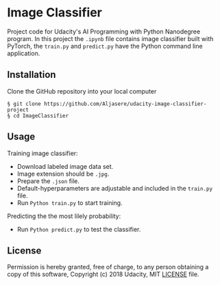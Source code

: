 # Image Classifier

Project code for Udacity's AI Programming with Python Nanodegree program. In this project the `.ipynb` file contains image classifier built with PyTorch, the `train.py` and `predict.py` have the Python command line application.


## Installation
Clone the GitHub repository into your local computer
```
§ git clone https://github.com/Aljasere/udacity-image-classifier-project
§ cd ImageClassifier
```

## Usage
Training image classifier:
* Download labeled image data set.
* Image extension should be `.jpg`.
* Prepare the `.json` file.
* Default-hyperparameters are adjustable and included in the `train.py` file.
* Run `Python train.py` to start training.

Predicting the the most lilely probability:
* Run `Python predict.py` to test the classifier.

## License

Permission is hereby granted, free of charge, to any person obtaining a copy of this software, Copyright (c) 2018 Udacity, MIT [LICENSE](https://github.com/Aljasere/udacity-image-classifier-project/blob/main/LICENSE) file.
